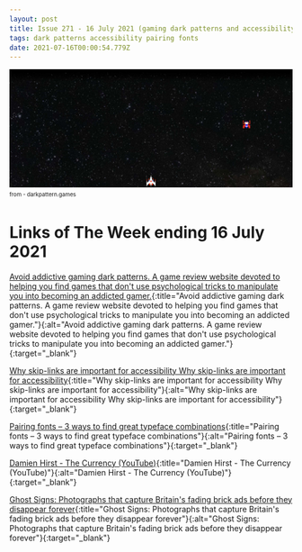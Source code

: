 ```yaml
---
layout: post
title: Issue 271 - 16 July 2021 (gaming dark patterns and accessibility)
tags: dark patterns accessibility pairing fonts
date: 2021-07-16T00:00:54.779Z
---
```

![Avoid addictive gaming dark patterns](/assets/uploads/issue-271.jpg "Avoid addictive gaming dark patterns")
<sub><sup>from - darkpattern.games</sup></sub>

# Links of The Week ending 16 July 2021

[Avoid addictive gaming dark patterns. A game review website devoted to helping you find games that don't use psychological tricks to manipulate you into becoming an addicted gamer.](https://www.darkpattern.games/){:title="Avoid addictive gaming dark patterns. A game review website devoted to helping you find games that don't use psychological tricks to manipulate you into becoming an addicted gamer."}{:alt="Avoid addictive gaming dark patterns. A game review website devoted to helping you find games that don't use psychological tricks to manipulate you into becoming an addicted gamer."}{:target="_blank"}

[Why skip-links are important for accessibility
Why skip-links are important for accessibility](https://www.voorhoede.nl/en/blog/why-skip-links-are-important-for-accessibility/){:title="Why skip-links are important for accessibility
Why skip-links are important for accessibility"}{:alt="Why skip-links are important for accessibility
Why skip-links are important for accessibility"}{:target="_blank"}

[Pairing fonts – 3 ways to find great typeface combinations](https://www.zeichenschatz.net/typography/pairing-fonts){:title="Pairing fonts – 3 ways to find great typeface combinations"}{:alt="Pairing fonts – 3 ways to find great typeface combinations"}{:target="_blank"}

[Damien Hirst - The Currency (YouTube)](https://www.youtube.com/watch?v=vEsVJJy1od4){:title="Damien Hirst - The Currency (YouTube)"}{:alt="Damien Hirst - The Currency (YouTube)"}{:target="_blank"}

[Ghost Signs: Photographs that capture Britain's fading brick ads before they disappear forever](https://www.creativeboom.com/inspiration/ghost-signs/){:title="Ghost Signs: Photographs that capture Britain's fading brick ads before they disappear forever"}{:alt="Ghost Signs: Photographs that capture Britain's fading brick ads before they disappear forever"}{:target="_blank"}